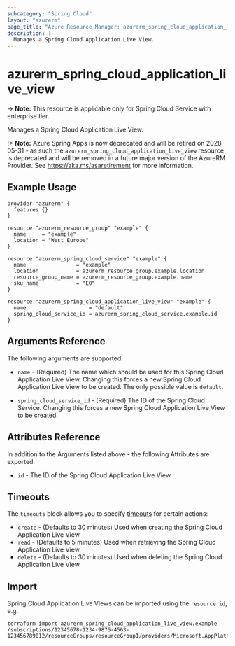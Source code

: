 ```yaml
---
subcategory: "Spring Cloud"
layout: "azurerm"
page_title: "Azure Resource Manager: azurerm_spring_cloud_application_live_view"
description: |-
  Manages a Spring Cloud Application Live View.
---
```


# azurerm_spring_cloud_application_live_view

-> **Note:** This resource is applicable only for Spring Cloud Service with enterprise tier.

Manages a Spring Cloud Application Live View.

!> **Note:** Azure Spring Apps is now deprecated and will be retired on 2028-05-31 - as such the `azurerm_spring_cloud_application_live_view` resource is deprecated and will be removed in a future major version of the AzureRM Provider. See https://aka.ms/asaretirement for more information.

## Example Usage

```hcl
provider "azurerm" {
  features {}
}

resource "azurerm_resource_group" "example" {
  name     = "example"
  location = "West Europe"
}

resource "azurerm_spring_cloud_service" "example" {
  name                = "example"
  location            = azurerm_resource_group.example.location
  resource_group_name = azurerm_resource_group.example.name
  sku_name            = "E0"
}

resource "azurerm_spring_cloud_application_live_view" "example" {
  name                    = "default"
  spring_cloud_service_id = azurerm_spring_cloud_service.example.id
}
```

## Arguments Reference

The following arguments are supported:

* `name` - (Required) The name which should be used for this Spring Cloud Application Live View. Changing this forces a new Spring Cloud Application Live View to be created. The only possible value is `default`.

* `spring_cloud_service_id` - (Required) The ID of the Spring Cloud Service. Changing this forces a new Spring Cloud Application Live View to be created.

## Attributes Reference

In addition to the Arguments listed above - the following Attributes are exported:

* `id` - The ID of the Spring Cloud Application Live View.

## Timeouts

The `timeouts` block allows you to specify [timeouts](https://www.terraform.io/language/resources/syntax#operation-timeouts) for certain actions:

* `create` - (Defaults to 30 minutes) Used when creating the Spring Cloud Application Live View.
* `read` - (Defaults to 5 minutes) Used when retrieving the Spring Cloud Application Live View.
* `delete` - (Defaults to 30 minutes) Used when deleting the Spring Cloud Application Live View.

## Import

Spring Cloud Application Live Views can be imported using the `resource id`, e.g.

```shellg
terraform import azurerm_spring_cloud_application_live_view.example /subscriptions/12345678-1234-9876-4563-123456789012/resourceGroups/resourceGroup1/providers/Microsoft.AppPlatform/spring/service1/applicationLiveViews/default
```
